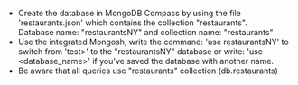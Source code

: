 - Create the database in MongoDB Compass by using the file 'restaurants.json' which contains the collection "restaurants".<br> 
Database name: "restaurantsNY" and collection name: "restaurants"
- Use the integrated Mongosh, write the command: 'use restaurantsNY' to switch from 'test>' to the "restaurantsNY" database or write: 'use <database_name>' if you've saved the database with another name.
- Be aware that all queries use "restaurants" collection (db.restaurants)